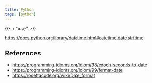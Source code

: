 ```yaml
---
title: Python
tags: [python]
---
```


{{< r "a.py" >}}

<https://docs.python.org/library/datetime.html#datetime.date.strftime>

## References

- <https://programming-idioms.org/idiom/98/epoch-seconds-to-date>
- <https://programming-idioms.org/idiom/99/format-date>
- <https://rosettacode.org/wiki/Date_format>
